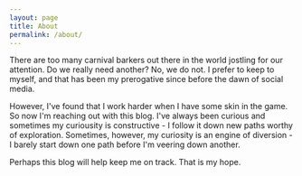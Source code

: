 ```yaml
---
layout: page
title: About
permalink: /about/
---
```


There are too many carnival barkers out there in the world jostling for our attention. Do we really need another? No, we do not. I prefer to keep to myself, and that has been my prerogative since before the dawn of social media. 

However, I've found that I work harder when I have some skin in the game. So now I'm reaching out with this blog. I've always been curious and sometimes my curiousity is constructive - I follow it down new paths worthy of exploration. Sometimes, however, my curiosity is an engine of diversion - I barely start down one path before I'm veering down another.

Perhaps this blog will help keep me on track. That is my hope. 
